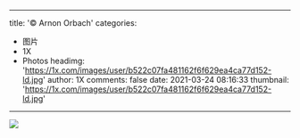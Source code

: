 
---
title: '© Arnon Orbach'
categories: 
 - 图片
 - 1X
 - Photos
headimg: 'https://1x.com/images/user/b522c07fa481162f6f629ea4ca77d152-ld.jpg'
author: 1X
comments: false
date: 2021-03-24 08:16:33
thumbnail: 'https://1x.com/images/user/b522c07fa481162f6f629ea4ca77d152-ld.jpg'
---

<div>   
<img src="https://1x.com/images/user/b522c07fa481162f6f629ea4ca77d152-ld.jpg" referrerpolicy="no-referrer">  
</div>
            